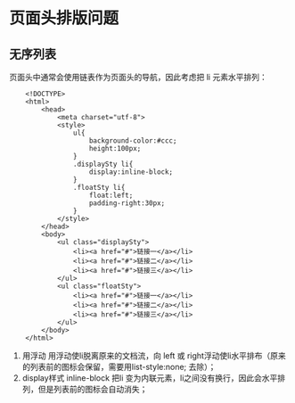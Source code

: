 # 页面头排版问题
## 无序列表
页面头中通常会使用链表作为页面头的导航，因此考虑把 li 元素水平排列：


```
    <!DOCTYPE>
    <html>
        <head>
            <meta charset="utf-8">
            <style>
                ul{
                    background-color:#ccc;
                    height:100px;
                }
                .displaySty li{
                    display:inline-block;
                }
                .floatSty li{
                    float:left;
                    padding-right:30px;
                }
            </style>
        </head>
        <body>
            <ul class="displaySty">
                <li><a href="#">链接一</a></li>
                <li><a href="#">链接二</a></li>
                <li><a href="#">链接三</a></li>
            </ul>
            <ul class="floatSty">
                <li><a href="#">链接一</a></li>
                <li><a href="#">链接二</a></li>
                <li><a href="#">链接三</a></li>
            </ul>
        </body>
    </html>
```

1. 用浮动
   用浮动使li脱离原来的文档流，向 left 或 right浮动使li水平排布（原来的列表前的图标会保留，需要用list-style:none; 去除）；
2. display样式
   inline-block 把li 变为内联元素，li之间没有换行，因此会水平排列，但是列表前的图标会自动消失；
